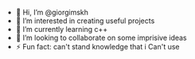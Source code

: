- 👋 Hi, I’m @giorgimskh
- 👀 I’m interested in creating useful projects
- 🌱 I’m currently learning c++
- 💞️ I’m looking to collaborate on some imprisive ideas
- ⚡ Fun fact: can't stand knowledge that i Can't use

<!---
giorgimskh/giorgimskh is a ✨ special ✨ repository because its `README.md` (this file) appears on your GitHub profile.
You can click the Preview link to take a look at your changes.
--->
